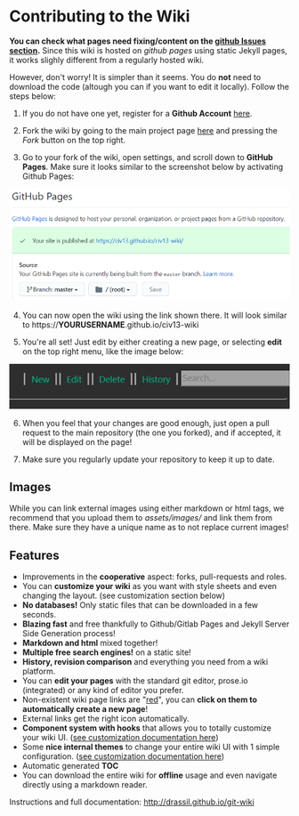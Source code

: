 # Contributing to the Wiki

**You can check what pages need fixing/content on the [github Issues section](https://github.com/Civ13/civ13-wiki/issues).**
Since this wiki is hosted on *github pages* using static Jekyll pages, it works slighly different from a regularly hosted wiki.

However, don't worry! It is simpler than it seems. You do **not** need to download the code (altough you can if you want to edit it locally). Follow the steps below:

1) If you do not have one yet, register for a **Github Account** [here](https://github.com/join).

2) Fork the wiki by going to the main project page [here](https://github.com/Civ13/civ13-wiki) and pressing the *Fork* button on the top right.

3) Go to your fork of the wiki, open settings, and scroll down to **GitHub Pages**. Make sure it looks similar to the screenshot below by activating Github Pages:

![image](https://raw.githubusercontent.com/Civ13/civ13-wiki/master/assets/images/github_pages.PNG)

4) You can now open the wiki using the link shown there. It will look similar to https://**YOURUSERNAME**.github.io/civ13-wiki

5) You're all set! Just edit by either creating a new page, or selecting **edit** on the top right menu, like the image below:

![image](https://raw.githubusercontent.com/Civ13/civ13-wiki/master/assets/images/edit_menu.PNG)

6) When you feel that your changes are good enough, just open a pull request to the main repository (the one you forked), and if accepted, it will be displayed on the page!

7) Make sure you regularly update your repository to keep it up to date.

## Images

While you can link external images using either markdown or html tags, we recommend that you upload them to *assets/images/* and link them from there. Make sure they have a unique name as to not replace current images!

## Features 

* Improvements in the **cooperative** aspect: forks, pull-requests and roles.
* You can **customize your wiki** as you want with style sheets and even changing the layout. (see customization section below) 
* **No databases!** Only static files that can be downloaded in a few seconds.
* **Blazing fast** and free thankfully to Github/Gitlab Pages and Jekyll Server Side Generation process!
* **Markdown and html** mixed together!
* **Multiple free search engines!** on a static site!
* **History, revision comparison** and everything you need from a wiki platform.
* You can **edit your pages** with the standard git editor, prose.io (integrated) or any kind of editor you prefer.
* Non-existent wiki page links are "[red](red.md)", you can **click on them to automatically create a new page**!
* External links get the right icon automatically.
* **Component system with hooks** that allows you to totally customize your wiki UI. ([see customization documentation here](http://www.drassil.org/git-wiki/customize)) 
* Some **nice internal themes** to change your entire wiki UI with 1 simple configuration. ([see customization documentation here](http://www.drassil.org/git-wiki/customize))
* Automatic generated **TOC**
* You can download the entire wiki for **offline** usage and even navigate directly using a markdown reader.

Instructions and full documentation: http://drassil.github.io/git-wiki
